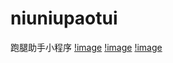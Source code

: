 # niuniupaotui
跑腿助手小程序
[!image](https://github.com/holic00china/nnpaotui/blob/master/demo/IMG_4800.PNG)
[!image](https://github.com/holic00china/nnpaotui/blob/master/demo/IMG_4801.PNG)
[!image](https://github.com/holic00china/nnpaotui/blob/master/demo/IMG_4802.PNG)
